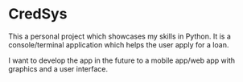 # CredSys

This a personal project which showcases my 
skills in Python. It is a console/terminal
application which helps the user apply for
a loan.

I want to develop the app in the future to
a mobile app/web app with graphics and a
user interface.
